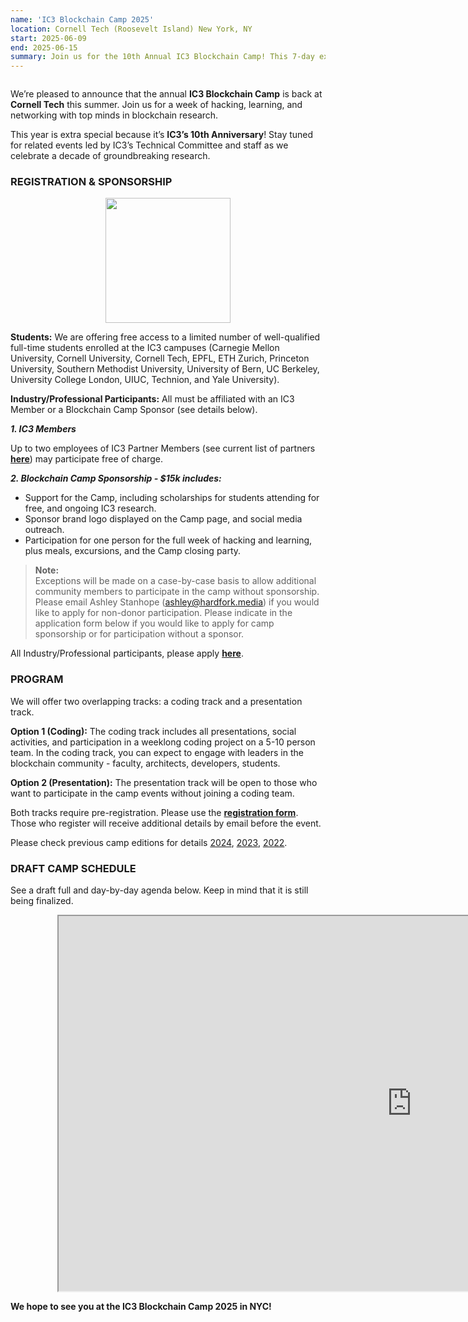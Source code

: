 ```yaml
---
name: 'IC3 Blockchain Camp 2025'
location: Cornell Tech (Roosevelt Island) New York, NY
start: 2025-06-09
end: 2025-06-15
summary: Join us for the 10th Annual IC3 Blockchain Camp! This 7-day experience will be hosted once again at the Cornell Tech Campus on Roosevelt Island, New York City. IC3's Technical Committee of <a href="https://x.com/sarahalle_?s=21">Sarah Allen</a>, <a href="https://x.com/suryabakshi?s=21">Surya Bakshi</a>, <a href="https://x.com/ethlorenz?s=21">Lorenz Breidenbach</a>, <a href="https://x.com/stonecoldpat0?s=21">Patrick McCorry</a>, and <a href="https://x.com/haaroony?s=21">Haaroon Yousaf</a> is preparing another immersive coding and learning experience!
---
```


<div class="ui piled segment">
  <img class="ui centered image" src="../images/events/blockchain-camp-2024/ic3 logo new.png" alt="" />
</div>

We’re pleased to announce that the annual **IC3 Blockchain Camp** is back at **Cornell Tech** this summer. Join us for a week of hacking, learning, and networking with top minds in blockchain research.

This year is extra special because it’s **IC3’s 10th Anniversary**! Stay tuned for related events led by IC3’s Technical Committee and staff as we celebrate a decade of groundbreaking research.


### REGISTRATION & SPONSORSHIP

<p align="center">
	<a href="https://docs.google.com/forms/d/e/1FAIpQLSfQ0fRt83xgZRvkz3x6sdWFVlxWk_l8Q__lXqQ5nT5Y2riIhg/viewform"> 
	   <img src="../images/events/blockchain-camp-2024/Register.jpeg" width="200" />	
	</a>	
</p>

**Students:** We are offering free access to a limited number of well-qualified full-time students enrolled at the IC3 campuses (Carnegie Mellon University, Cornell University, Cornell Tech, EPFL, ETH Zurich, Princeton University, Southern Methodist University, University of Bern, UC Berkeley, University College London, UIUC, Technion, and Yale University). 

**Industry/Professional Participants:** All must be affiliated with an IC3 Member or a Blockchain Camp Sponsor (see details below).

***1. IC3 Members***

Up to two employees of IC3 Partner Members (see current list of partners **<a href="https://www.initc3.org/partners">here</a>**) may participate free of charge.

***2. Blockchain Camp Sponsorship - $15k includes:***

- Support for the Camp, including scholarships for students attending for free, and ongoing IC3 research. <br>
- Sponsor brand logo displayed on the Camp page, and social media outreach. <br>
- Participation for one person for the full week of hacking and learning, plus meals, excursions, and the Camp closing party. <br>


> **Note:** <br>
> Exceptions will be made on a case-by-case basis to allow additional community members to participate in the camp without sponsorship. Please email Ashley Stanhope (<a href="mailto:ashley@hardfork.media">ashley@hardfork.media</a>) if you would like to apply for non-donor participation. Please indicate in the application form below if you would like to apply for camp sponsorship or for participation without a sponsor. 

All Industry/Professional participants, please apply **<a href="https://docs.google.com/forms/d/e/1FAIpQLSfQ0fRt83xgZRvkz3x6sdWFVlxWk_l8Q__lXqQ5nT5Y2riIhg/viewform">here</a>**.


### PROGRAM

We will offer two overlapping tracks: a coding track and a presentation track.

**Option 1 (Coding):** The coding track includes all presentations, social activities, and participation in a weeklong coding project on a 5-10 person team. In the coding track, you can expect to engage with leaders in the blockchain community - faculty, architects, developers, students.

**Option 2 (Presentation):** The presentation track will be open to those who want to participate in the camp events without joining a coding team.

Both tracks require pre-registration. Please use the **<a href="https://docs.google.com/forms/d/e/1FAIpQLSfQ0fRt83xgZRvkz3x6sdWFVlxWk_l8Q__lXqQ5nT5Y2riIhg/viewform">registration form</a>**. Those who register will receive additional details by email before the event.

Please check previous camp editions for details <a href="https://www.initc3.org/events/2024-06-10-ic3-blockchain-camp-2024">2024</a>, <a href="https://www.initc3.org/events/2023-06-12-ic3-blockchain-camp-2023">2023</a>, <a href="https://www.initc3.org/events/2022-08-01-ic3-blockchain-camp-2022">2022</a>.


### DRAFT CAMP SCHEDULE

See a draft full and day-by-day agenda below. Keep in mind that it is still being finalized.

<div style="margin-left:75px;width:auto">

<iframe height="600" width="1130" src="https://docs.google.com/spreadsheets/d/e/2PACX-1vTwKQKfbKQMJtmgOjJAEtRww5JEh7d6FJuPqkErYU0qyCLfJlIrMIILTrgz8NqnrrJOgMZYMHftQPE2/pubhtml?widget=true&amp;headers=false"></iframe>

</div>

<!---
### ACCOMMODATIONS

IC3 has a room block and recommends reserving at the **<a href="https://www.hilton.com/en/hotels/nycgngu-graduate-new-york/">Graduate Hotel</a>** located on the Cornell Tech campus on Roosevelt Island due to its proximity to the event location. Oana Gherman, IC3 Sr. Administrative Assistant (<a href="mailto:og64@cornell.edu">oana.gherman@cornell.edu</a>) will centrally book rooms for anyone who chooses to be part of the room block. If you say yes to being included, please do not book a room for yourself. (You will then have two rooms.) Reach out to her if you have questions or need more information. Block reservation deadline **May 6, 2025.**

> **Important Note:** <br>
> Students are expected to share accommodations with other students attending the Camp. If you need assistance finding other students who are attending, please don't hesitate to reach out to Oana or mention it when submitting your registration.
--->

**We hope to see you at the IC3 Blockchain Camp 2025 in NYC!**

